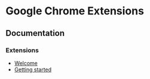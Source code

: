 # Google Chrome Extensions

## Documentation

### Extensions

* [Welcome](https://developer.chrome.com/docs/extensions/mv3/)
* [Getting started](https://developer.chrome.com/docs/extensions/mv3/getstarted/)
